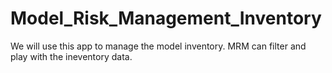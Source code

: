 # Model_Risk_Management_Inventory
We will use this app to manage the model inventory. MRM can filter and play with the ineventory data. 